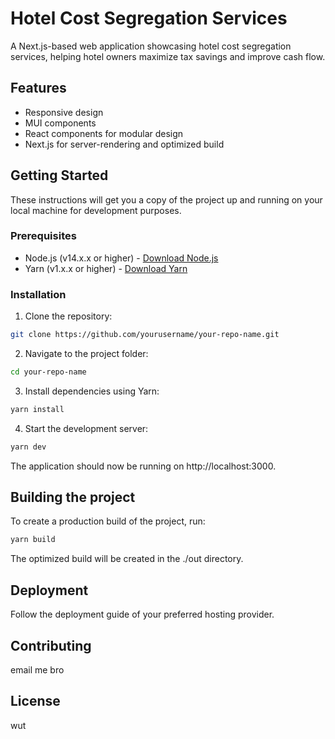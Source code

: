 # Hotel Cost Segregation Services

A Next.js-based web application showcasing hotel cost segregation services, helping hotel owners maximize tax savings and improve cash flow.

## Features

- Responsive design
- MUI components
- React components for modular design
- Next.js for server-rendering and optimized build

## Getting Started

These instructions will get you a copy of the project up and running on your local machine for development purposes.

### Prerequisites

- Node.js (v14.x.x or higher) - [Download Node.js](https://nodejs.org/en/download/)
- Yarn (v1.x.x or higher) - [Download Yarn](https://classic.yarnpkg.com/en/docs/install/)

### Installation

1. Clone the repository:

```bash
git clone https://github.com/yourusername/your-repo-name.git
```

2. Navigate to the project folder:

```bash
cd your-repo-name
```

3. Install dependencies using Yarn:

```bash
yarn install
```

4. Start the development server:

```bash
yarn dev
```

The application should now be running on http://localhost:3000.

## Building the project

To create a production build of the project, run:

```bash
yarn build
```

The optimized build will be created in the ./out directory.

## Deployment

Follow the deployment guide of your preferred hosting provider.

## Contributing

email me bro

## License

wut
